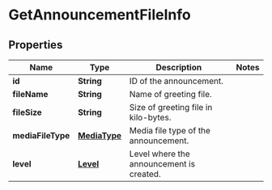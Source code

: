 

# GetAnnouncementFileInfo


## Properties

| Name | Type | Description | Notes |
|------------ | ------------- | ------------- | -------------|
|**id** | **String** | ID of the announcement. |  |
|**fileName** | **String** | Name of greeting file. |  |
|**fileSize** | **String** | Size of greeting file in kilo-bytes. |  |
|**mediaFileType** | [**MediaType**](MediaType.md) | Media file type of the announcement. |  |
|**level** | [**Level**](Level.md) | Level where the announcement is created. |  |




